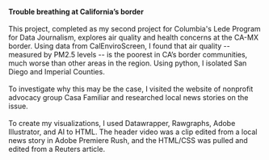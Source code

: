 **Trouble breathing at California’s border**
<br><br>
This project, completed as my second project for Columbia's Lede Program for Data Journalism, explores air quality and health concerns at the CA-MX border. Using data from CalEnviroScreen, I found that air quality -- measured by PM2.5 levels -- is the poorest in CA’s border communities, much worse than other areas in the region. Using python, I isolated San Diego and Imperial Counties.
<br><br>
To investigate why this may be the case, I visited the website of nonprofit advocacy group Casa Familiar and researched local news stories on the issue.
<br><br>
To create my visualizations, I used Datawrapper, Rawgraphs, Adobe Illustrator, and AI to HTML. The header video was a clip edited from a local news story in Adobe Premiere Rush, and the HTML/CSS was pulled and edited from a Reuters article.
